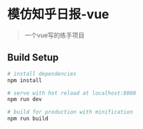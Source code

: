 # 模仿知乎日报-vue

> 一个vue写的练手项目

## Build Setup

``` bash
# install dependencies
npm install

# serve with hot reload at localhost:8080
npm run dev

# build for production with minification
npm run build


